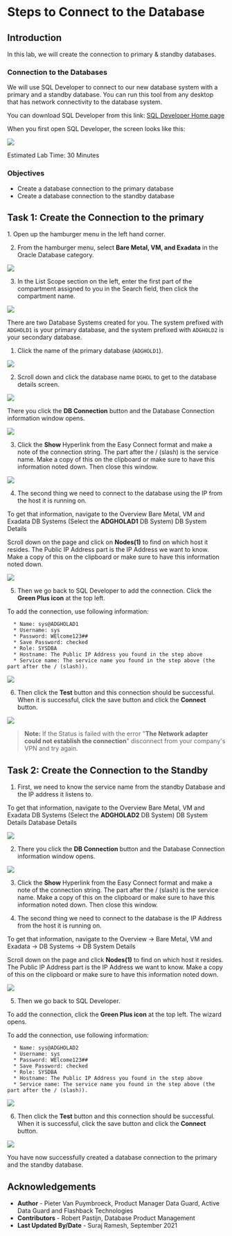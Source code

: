 # Steps to Connect to the Database

## Introduction
In this lab, we will create the connection to primary & standby databases.

### Connection to the Databases

We will use SQL Developer to connect to our new database system with a primary and a standby database.
You can run this tool from any desktop that has network connectivity to the database system.

You can download SQL Developer from this link: [SQL Developer Home page](https://www.oracle.com/be/database/technologies/appdev/sqldeveloper-landing.html)

When you first open SQL Developer, the screen looks like this:

![](./images/sql-developer.png)

Estimated Lab Time: 30 Minutes

### Objectives
- Create a database connection to the primary database
- Create a database connection to the standby database

## Task 1: Create the Connection to the primary

<if type="livelabs">
1.  Open up the hamburger menu in the left hand corner.  

2.  From the hamburger menu, select **Bare Metal, VM, and Exadata** in the Oracle Database category.

  ![](https://oracle-livelabs.github.io/common/images/console/database-dbcs.png " ")

3. In the List Scope section on the left, enter the first part of the compartment assigned to you in the Search field, then click the compartment name.

  ![](images/select-compartment-livelabs.png)


   There are two Database Systems created for you. The system prefixed with `ADGHOLD1` is your primary database, and the system prefixed with `ADGHOLD2` is your secondary database.

</if>

1. Click the name of the primary database (`ADGHOLD1`).

  ![](images/db-systems-livelabs.png)

2. Scroll down and click the database name `DGHOL` to get to the database details screen.

  ![](./images/select-database.png)

  There you click the **DB Connection** button and the Database Connection information window opens.

  ![](./images/db-details.png)

3. Click the **Show** Hyperlink from the Easy Connect format and make a note of the connection string. The part after the / (slash) is the service name. Make a copy of this on the clipboard or make sure to have this information noted down. Then close this window.

  ![](./images/db-connection.png)

4. The second thing we need to connect to the database using the IP from the host it is running on.

  To get that information, navigate to the Overview
  Bare Metal, VM and Exadata
  DB Systems (Select the **ADGHOLAD1** DB System)
  DB System Details

  Scroll down on the page and click on **Nodes(1)** to find on which host it resides.
  The Public IP Address part is the IP Address we want to know. Make a copy of this on the clipboard or make sure to have this information noted down.

  ![](./images/nodes-1.png)

5. Then we go back to SQL Developer to add the connection. Click the **Green Plus icon** at the top left.

  To add the connection, use following information:

      * Name: sys@ADGHOLAD1
      * Username: sys
      * Password: WElcome123##
      * Save Password: checked
      * Role: SYSDBA
      * Hostname: The Public IP Address you found in the step above
      * Service name: The service name you found in the step above (the part after the / (slash)).

  ![](./images/add-connection.png)

6. Then click the **Test** button and this connection should be successful. When it is successful, click the save button and click the **Connect** button.

  ![](./images/test.png)

  > **Note:** If the Status is failed with the error "**The Network adapter could not establish the connection**" disconnect from your company's VPN and try again.


## Task 2: Create the Connection to the Standby

1. First, we need to know the service name from the standby Database and the IP address it listens to.

  To get that information, navigate to the Overview
  Bare Metal, VM and Exadata
  DB Systems  (Select the **ADGHOLAD2** DB System)
  DB System Details
  Database Details

  ![](./images/db-details-2.png)

2. There you click the **DB Connection** button and the Database Connection information window opens.

  ![](./images/db-connection-2.png)

3. Click the **Show** Hyperlink from the Easy Connect format and make a note of the connection string. The part after the / (slash) is the service name. Make a copy of this on the clipboard or make sure to have this information noted down. Then close this window.

4. The second thing we need to connect to the database is the IP Address from the host it is running on.

  To get that information, navigate to the Overview
  -> Bare Metal, VM and Exadata
  -> DB Systems
  -> DB System Details

  Scroll down on the page and click **Nodes(1)** to find on which host it resides.
  The Public IP Address part is the IP Address we want to know. Make a copy of this on the clipboard or make sure to have this information noted down.

  ![](./images/nodes-2.png)

5. Then we go back to SQL Developer.

  To add the connection, click the **Green Plus icon** at the top left.
  The wizard opens.

  To add the connection, use following information:

      * Name: sys@ADGHOLAD2
      * Username: sys
      * Password: WElcome123##
      * Save Password: checked
      * Role: SYSDBA
      * Hostname: The Public IP Address you found in the step above
      * Service name: The service name you found in the step above (the part after the / (slash)).

  ![](./images/add-connection-2.png)

6. Then click the **Test** button and this connection should be successful. When it is successful, click the save button and click the **Connect** button.

  ![](./images/test-2.png)

You have now successfully created a database connection to the primary and the standby database.

## Acknowledgements

- **Author** - Pieter Van Puymbroeck, Product Manager Data Guard, Active Data Guard and Flashback Technologies
- **Contributors** - Robert Pastijn, Database Product Management
- **Last Updated By/Date** -  Suraj Ramesh, September 2021
